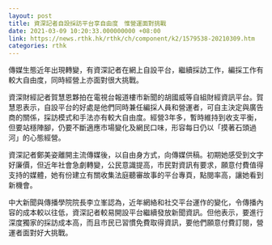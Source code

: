```yaml
---
layout: post
title: 資深記者自設採訪平台享自由度　惟營運面對挑戰
date: 2021-03-09 10:20:33.000000000 +08:00
link: https://news.rthk.hk/rthk/ch/component/k2/1579538-20210309.htm
categories: rthk
---
```


傳媒生態近年出現轉變，有資深記者在網上自設平台，繼續採訪工作，編採工作有較大自由度，同時經營上亦面對很大挑戰。

資深財經記者賀慧恩夥拍在電視台報道樓市新聞的胡國威等自組財經資訊平台。賀慧恩表示，自設平台的好處是他們同時兼任編採人員和營運者，可自主決定與廣告商的關係，採訪模式和手法亦有較大自由度。經營3年多，暫時維持到收支平衡，但要站穩陣腳，仍要不斷適應市場變化及網民口味，形容每日仍以「摸著石頭過河」的心態經營。

資深記者鄭美姿離開主流傳媒後，以自由身方式，向傳媒供稿。初期她感受到文字好廉價，但近年社會急劇轉變，公民意識提高，市民對資訊有要求，願意付費值得支持的媒體，她有份建立有關收集法庭聽審故事的平台專頁，點閱率高，讓她看到新機會。

中大新聞與傳播學院院長李立峯認為，近年網絡和社交平台運作的變化，令傳播內容的成本較以往低，資深記者較易開設平台繼續發放新聞資訊。但他表示，要進行深度獨家的採訪成本高，而且市民已習慣免費取得資訊，要他們願意付費訂閱，營運者面對好大挑戰。
　
